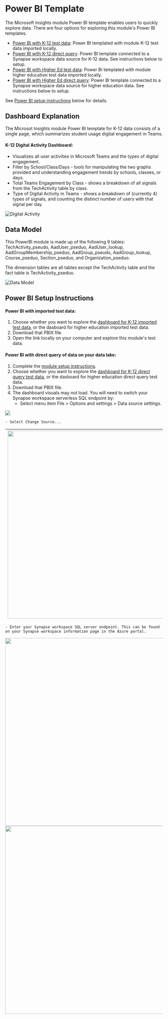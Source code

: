 # Power BI Template

The Microsoft Insights module Power BI template enables users to quickly explore data. There are four options for exploring this module's Power BI templates.
- [Power BI with K-12 test data](https://github.com/microsoft/OpenEduAnalytics/blob/main/modules/module_catalog/Microsoft_Education_Insights/powerbi/k12_dashboards/Insights%20Module%20Dashboard%20TestData.pbix): Power BI templated with module K-12 test data imported locally. 
- [Power BI with K-12 direct query](https://github.com/microsoft/OpenEduAnalytics/blob/main/modules/module_catalog/Microsoft_Education_Insights/powerbi/k12_dashboards/Insights%20Module%20Dashboard%20DirectQuery.pbix): Power BI template connected to a Synapse workspace data source for K-12 data. See instructions below to setup.
- [Power BI with Higher Ed test data](https://github.com/microsoft/OpenEduAnalytics/blob/main/modules/module_catalog/Microsoft_Education_Insights/powerbi/hed_dashboards/Insights%20Module%20Dashboard%20TestData.pbix): Power BI templated with module higher education test data imported locally. 
- [Power BI with Higher Ed direct query](https://github.com/microsoft/OpenEduAnalytics/blob/main/modules/module_catalog/Microsoft_Education_Insights/powerbi/hed_dashboards/Insights%20Module%20Dashboard%20DirectQuery.pbix): Power BI template connected to a Synapse workspace data source for higher education data. See instructions below to setup.

See [Power BI setup instructions](https://github.com/microsoft/OpenEduAnalytics/tree/main/modules/module_catalog/Microsoft_Education_Insights/powerbi#power-bi-setup-instructions) below for details.

## Dashboard Explanation

The Microsot Insights module Power BI template for K-12 data consists of a single page, which summarizes student usage digital engagement in Teams.

#### K-12 Digital Activity Dashboard:
 - Visualizes all user activities in Microsoft Teams and the types of digital engagement.
 - Filter by School/Class/Days - tools for manipulating the two graphs provided and understanding engagement trends by schools, classes, or days.
 - Total Teams Engagement by Class - shows a breakdown of all signals from the TechActivity table by class.
 - Type of Digital Activity in Teams - shows a breakdown of (currently 4) types of signals, and counting the distinct number of users with that signal per day.

![Digital Activity](https://github.com/microsoft/OpenEduAnalytics/blob/main/modules/module_catalog/Microsoft_Education_Insights/docs/images/Insights%20Module%20Sample%20Dashboard.png)

## Data Model

This PowerBI module is made up of the following 9 tables: TechActivity_pseudo, AadUser_pseduo, AadUser_lookup, AadGroupMembership_pseduo, AadGroup_pseudo, AadGroup_lookup, Course_pseduo, Section_pseduo, and Organization_pseduo. 

The dimension tables are all tables except the TechActivity table and the fact table is TechActivity_pseduo.

![Data Model](https://github.com/microsoft/OpenEduAnalytics/blob/main/modules/module_catalog/Microsoft_Education_Insights/docs/images/Insights%20Module%20Star%20Schema.png)

## Power BI Setup Instructions

#### Power BI with imported test data:
1. Choose whether you want to explore the [dashboard for K-12 imported test data](https://github.com/microsoft/OpenEduAnalytics/blob/main/modules/module_catalog/Microsoft_Education_Insights/powerbi/k12_dashboards/Insights%20Module%20Dashboard%20TestData.pbix), or the dasboard for higher education imported test data.
2. Download that PBIX file.
3. Open the link locally on your computer and explore this module's test data. 

#### Power BI with direct query of data on your data lake:
1. Complete the [module setup instructions](https://github.com/microsoft/OpenEduAnalytics/tree/main/modules/module_catalog/Microsoft_Education_Insights#module-setup-instructions).
2. Choose whether you want to explore the [dashboard for K-12 direct query test data](https://github.com/microsoft/OpenEduAnalytics/blob/main/modules/module_catalog/Microsoft_Education_Insights/powerbi/k12_dashboards/Insights%20Module%20Dashboard%20DirectQuery.pbix), or the dasboard for higher education direct query test data.
3. Download that PBIX file.
4. The dashboard visuals may not load. You will need to switch your Synapse workspace serverless SQL endpoint by:
   * Select menu item File > Options and settings > Data source settings.

![](https://github.com/microsoft/OpenEduAnalytics/blob/main/packages/package_catalog/Hybrid_Engagement/docs/images/pbi_instructions_p1_options_and_settings.png)

    - Select Change Source...
| <img src="https://github.com/microsoft/OpenEduAnalytics/blob/main/modules/module_catalog/Clever/docs/images/pbi%20change%20source.png" width="600"> | 
|-|
    - Enter your Synapse workspace SQL server endpoint. This can be found on your Synapse workspace information page in the Azure portal.
<kbd> 
    <img src="https://github.com/microsoft/OpenEduAnalytics/blob/main/modules/module_catalog/Clever/docs/images/pbi%20sql%20endpt.png" width="600">
</kbd>
<kbd> 
    <img src="https://github.com/microsoft/OpenEduAnalytics/blob/main/modules/module_catalog/Clever/docs/images/synapse%20sql%20enpt.png" width="600"> 
</kbd>
